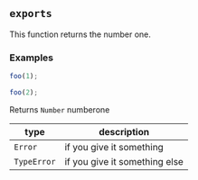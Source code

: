 ## `exports`

This function returns the number one.



### Examples

```js
foo(1);
```
```js
foo(2);
```

Returns `Number` numberone

| type | description |
| ---- | ----------- |
| `Error` | if you give it something |
| `TypeError` | if you give it something else |
